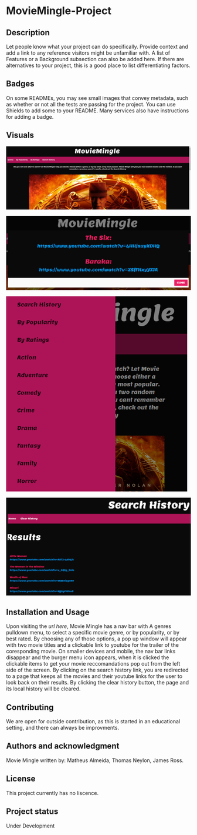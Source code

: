 # MovieMingle-Project

## Description
Let people know what your project can do specifically. Provide context and add a link to any reference visitors might be unfamiliar with. A list of Features or a Background subsection can also be added here. If there are alternatives to your project, this is a good place to list differentiating factors.

## Badges
On some READMEs, you may see small images that convey metadata, such as whether or not all the tests are passing for the project. You can use Shields to add some to your README. Many services also have instructions for adding a badge.

## Visuals
![Screenshot of Home Page](Images/home.PNG)
   
![Screenshots of modal](Images/modal.PNG)

![Screenshot of Mobile](Images/mobile.PNG)

![Screenshot of Search History](Images/searchHistory.PNG)

## Installation and Usage
Upon visiting the *url here*, Movie Mingle has a nav bar with A genres pulldown menu, to select a specific movie genre, or by popularity, or by best rated. By choosing any of those options,  a pop up window will appear with two movie titles and a clickable link to youtube for the trailer of the coresponding movie. On smaller devices and mobile, the nav bar links disappear and the burger menu icon appears, when it is clicked the clickable items to get your movie reccomandations pop out from the left side of the screen. By clicking on the search history link, you are redirected to a page that keeps all the movies and their youtube links for the user to look back on their results. By clicking the clear history button, the page and its local history will be cleared.


## Contributing
We are open for outside contribution, as this is started in an educational setting, and there can always be improvments.

## Authors and acknowledgment
Movie Mingle written by:
Matheus Almeida,
Thomas Neylon,
James Ross.

## License
This project currently has no liscence.

## Project status
Under Development
